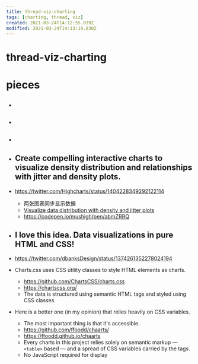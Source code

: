 ```yaml
---
title: thread-viz-charting
tags: [charting, thread, viz]
created: 2021-03-24T14:12:55.039Z
modified: 2021-03-24T14:13:19.830Z
---
```


# thread-viz-charting

# pieces

- ## 

- ## 

- ## 

- ## Create compelling interactive charts to visualize density distribution and relationships with jitter and density plots.
- https://twitter.com/Highcharts/status/1404228349292122114
  - 两张图表同步显示数据
  - [Visualize data distribution with density and jitter plots](https://www.highcharts.com/blog/tutorials/visualize-data-distribution-with-density-and-jitter-plots/)
  - https://codepen.io/mushigh/pen/abmZRRQ

- ## I love this idea. Data visualizations in pure HTML and CSS!
- https://twitter.com/dbanksDesign/status/1374261352278024194
- Charts.css uses CSS utility classes to style HTML elements as charts. 
  - https://github.com/ChartsCSS/charts.css
  - https://chartscss.org/
  - The data is structured using semantic HTML tags and styled using CSS classes
- Here is a better one (in my opinion) that relies heavily on CSS variables. 
  - The most important thing is that it's accessible.
  - https://github.com/ffoodd/chaarts/
  - https://ffoodd.github.io/chaarts
  - Every charts in this project relies solely on semantic markup — `<table>` based — and a spread of CSS variables carried by the tags. 
  - No JavaScript required for display

